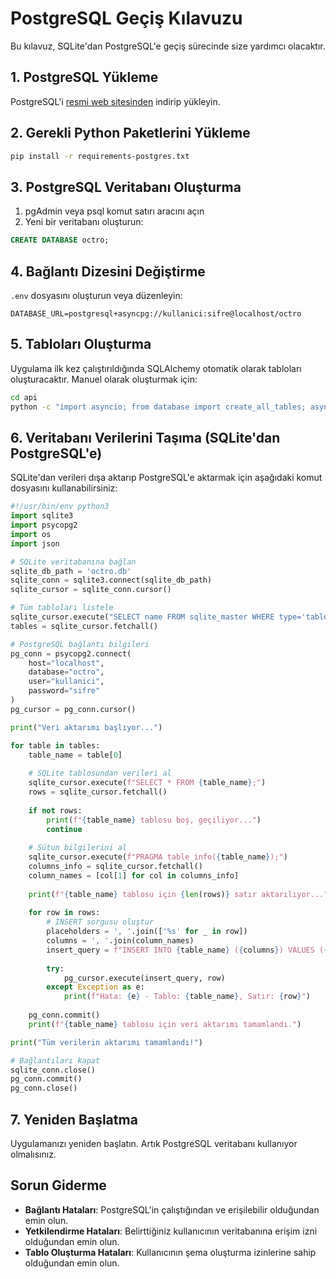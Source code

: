 # PostgreSQL Geçiş Kılavuzu

Bu kılavuz, SQLite'dan PostgreSQL'e geçiş sürecinde size yardımcı olacaktır.

## 1. PostgreSQL Yükleme

PostgreSQL'i [resmi web sitesinden](https://www.postgresql.org/download/) indirip yükleyin.

## 2. Gerekli Python Paketlerini Yükleme

```bash
pip install -r requirements-postgres.txt
```

## 3. PostgreSQL Veritabanı Oluşturma

1. pgAdmin veya psql komut satırı aracını açın
2. Yeni bir veritabanı oluşturun:

```sql
CREATE DATABASE octro;
```

## 4. Bağlantı Dizesini Değiştirme

`.env` dosyasını oluşturun veya düzenleyin:

```
DATABASE_URL=postgresql+asyncpg://kullanici:sifre@localhost/octro
```

## 5. Tabloları Oluşturma

Uygulama ilk kez çalıştırıldığında SQLAlchemy otomatik olarak tabloları oluşturacaktır. Manuel olarak oluşturmak için:

```bash
cd api
python -c "import asyncio; from database import create_all_tables; asyncio.run(create_all_tables())"
```

## 6. Veritabanı Verilerini Taşıma (SQLite'dan PostgreSQL'e)

SQLite'dan verileri dışa aktarıp PostgreSQL'e aktarmak için aşağıdaki komut dosyasını kullanabilirsiniz:

```python
#!/usr/bin/env python3
import sqlite3
import psycopg2
import os
import json

# SQLite veritabanına bağlan
sqlite_db_path = 'octro.db'
sqlite_conn = sqlite3.connect(sqlite_db_path)
sqlite_cursor = sqlite_conn.cursor()

# Tüm tabloları listele
sqlite_cursor.execute("SELECT name FROM sqlite_master WHERE type='table';")
tables = sqlite_cursor.fetchall()

# PostgreSQL bağlantı bilgileri
pg_conn = psycopg2.connect(
    host="localhost",
    database="octro",
    user="kullanici",
    password="sifre"
)
pg_cursor = pg_conn.cursor()

print("Veri aktarımı başlıyor...")

for table in tables:
    table_name = table[0]
    
    # SQLite tablosundan verileri al
    sqlite_cursor.execute(f"SELECT * FROM {table_name};")
    rows = sqlite_cursor.fetchall()
    
    if not rows:
        print(f"{table_name} tablosu boş, geçiliyor...")
        continue
    
    # Sütun bilgilerini al
    sqlite_cursor.execute(f"PRAGMA table_info({table_name});")
    columns_info = sqlite_cursor.fetchall()
    column_names = [col[1] for col in columns_info]
    
    print(f"{table_name} tablosu için {len(rows)} satır aktarılıyor...")
    
    for row in rows:
        # INSERT sorgusu oluştur
        placeholders = ', '.join(['%s' for _ in row])
        columns = ', '.join(column_names)
        insert_query = f"INSERT INTO {table_name} ({columns}) VALUES ({placeholders});"
        
        try:
            pg_cursor.execute(insert_query, row)
        except Exception as e:
            print(f"Hata: {e} - Tablo: {table_name}, Satır: {row}")
    
    pg_conn.commit()
    print(f"{table_name} tablosu için veri aktarımı tamamlandı.")

print("Tüm verilerin aktarımı tamamlandı!")

# Bağlantıları kapat
sqlite_conn.close()
pg_conn.commit()
pg_conn.close()
```

## 7. Yeniden Başlatma

Uygulamanızı yeniden başlatın. Artık PostgreSQL veritabanı kullanıyor olmalısınız.

## Sorun Giderme

- **Bağlantı Hataları**: PostgreSQL'in çalıştığından ve erişilebilir olduğundan emin olun.
- **Yetkilendirme Hataları**: Belirttiğiniz kullanıcının veritabanına erişim izni olduğundan emin olun.
- **Tablo Oluşturma Hataları**: Kullanıcının şema oluşturma izinlerine sahip olduğundan emin olun.
